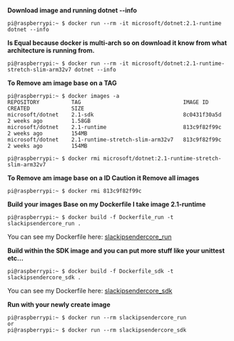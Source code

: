 **Download image and running dotnet --info**
```
pi@raspberrypi:~ $ docker run --rm -it microsoft/dotnet:2.1-runtime dotnet --info
```
**Is Equal because docker is multi-arch so on download it know from what architecture is running from.**
```
pi@raspberrypi:~ $ docker run --rm -it microsoft/dotnet:2.1-runtime-stretch-slim-arm32v7 dotnet --info
```
**To Remove am image base on a TAG**
```
pi@raspberrypi:~ $ docker images -a
REPOSITORY          TAG                                IMAGE ID            CREATED             SIZE
microsoft/dotnet    2.1-sdk                            8c0431f30a5d        2 weeks ago         1.58GB
microsoft/dotnet    2.1-runtime                        813c9f82f99c        2 weeks ago         154MB
microsoft/dotnet    2.1-runtime-stretch-slim-arm32v7   813c9f82f99c        2 weeks ago         154MB

pi@raspberrypi:~ $ docker rmi microsoft/dotnet:2.1-runtime-stretch-slim-arm32v7
```
**To Remove am image base on a ID
Caution it Remove all images**
```
pi@raspberrypi:~ $ docker rmi 813c9f82f99c
```
**Build your images
Base on my Dockerfile I take image 2.1-runtime**
```
pi@raspberrypi:~ $ docker build -f Dockerfile_run -t slackipsendercore_run .
```

You can see my Dockerfile here: [slackipsendercore_run](https://github.com/aleblanc70/SlackIPSenderCore/blob/http/SlackIPSenderCore/Dockerfile_run)

**Build within the SDK image and you can put more stuff like your unittest etc...**
```
pi@raspberrypi:~ $ docker build -f Dockerfile_sdk -t slackipsendercore_sdk .
```

You can see my Dockerfile here: [slackipsendercore_sdk](https://github.com/aleblanc70/SlackIPSenderCore/blob/http/SlackIPSenderCore/Dockerfile_sdk)

**Run with your newly create image**
```
pi@raspberrypi:~ $ docker run --rm slackipsendercore_run
or
pi@raspberrypi:~ $ docker run --rm slackipsendercore_sdk
```
